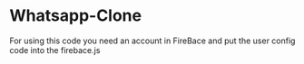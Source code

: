 # Whatsapp-Clone
For using this code you need an account in FireBace and put the user config code into the firebace.js
